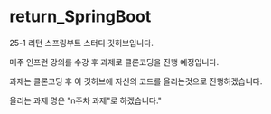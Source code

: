 # return_SpringBoot
25-1 리턴 스프링부트 스터디 깃허브입니다.

매주 인프런 강의를 수강 후 과제로 클론코딩을 진행 예정입니다.

과제는 클론코딩 후 이 깃허브에 자신의 코드를 올리는것으로 진행하겠습니다.

올리는 과제 명은 "n주차 과제"로 하겠습니다."
